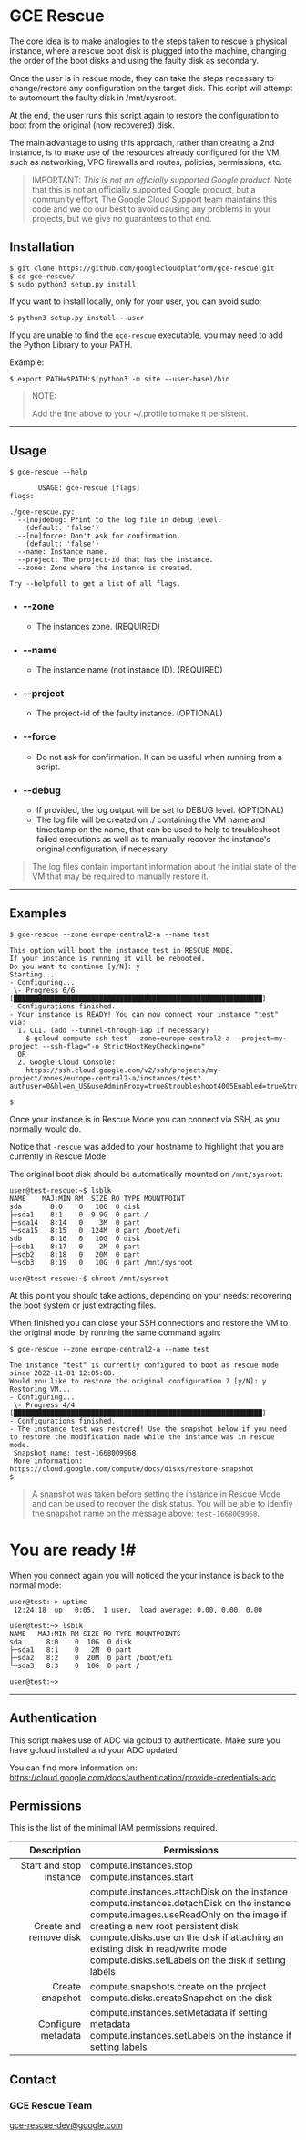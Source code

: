 # GCE Rescue # 

The core idea is to make analogies to the steps taken to rescue a physical instance, where a rescue boot disk is plugged into the machine, changing the order of the boot disks and using the faulty disk as secondary.

Once the user is in rescue mode, they can take the steps necessary to change/restore any configuration on the target disk. This script will attempt to automount the faulty disk in /mnt/sysroot.

At the end, the user runs this script again to restore the configuration to boot from the original (now recovered) disk.

The main advantage to using this approach, rather than creating a 2nd instance, is to make use of the resources already configured for the VM, such as networking, VPC firewalls and routes, policies, permissions, etc.

> IMPORTANT: *This is not an officially supported Google product.*
> Note that this is not an officially supported Google product, but a community effort. The Google Cloud Support team maintains this code and we do our best to avoid causing any problems in your projects, but we give no guarantees to that end.


## Installation ##

```shellscript
$ git clone https://github.com/googlecloudplatform/gce-rescue.git
$ cd gce-rescue/
$ sudo python3 setup.py install
```

If you want to install locally, only for your user, you can avoid sudo:
```shellscript
$ python3 setup.py install --user
```

If you are unable to find the `gce-rescue` executable, you may need to add the Python Library to your PATH. 

Example:

```shellscript
$ export PATH=$PATH:$(python3 -m site --user-base)/bin
```
> NOTE: 
>
> Add the line above to your ~/.profile to make it persistent.
 

---

## Usage ##

```
$ gce-rescue --help

       USAGE: gce-rescue [flags]
flags:

./gce-rescue.py:
  --[no]debug: Print to the log file in debug level.
    (default: 'false')
  --[no]force: Don't ask for confirmation.
    (default: 'false')
  --name: Instance name.
  --project: The project-id that has the instance.
  --zone: Zone where the instance is created.
  
Try --helpfull to get a list of all flags.
```

- ### --zone ### 
  - The instances zone. (REQUIRED)
- ### --name ###
  - The instance name (not instance ID). (REQUIRED)
- ### --project ###
  - The project-id of the faulty instance. (OPTIONAL)
- ### --force ###
  - Do not ask for confirmation. It can be useful when running from a script.
- ### --debug ###
  - If provided, the log output will be set to DEBUG level. (OPTIONAL)
  - The log file will be created on ./ containing the VM name and timestamp on the name, that can be used to help to troubleshoot failed executions as well as to manually recover the instance's original configuration, if necessary.


> The log files contain important information about the initial state of the VM that may be required to manually restore it.

---

## Examples ##

```shellscript
$ gce-rescue --zone europe-central2-a --name test

This option will boot the instance test in RESCUE MODE.
If your instance is running it will be rebooted.
Do you want to continue [y/N]: y
Starting...
- Configuring...
 \- Progress 6/6 [█████████████████████████████████████████████████████████████]
- Configurations finished.
- Your instance is READY! You can now connect your instance "test" via:
  1. CLI. (add --tunnel-through-iap if necessary)
    $ gcloud compute ssh test --zone=europe-central2-a --project=my-project --ssh-flag="-o StrictHostKeyChecking=no"
  OR
  2. Google Cloud Console:
    https://ssh.cloud.google.com/v2/ssh/projects/my-project/zones/europe-central2-a/instances/test?authuser=0&hl=en_US&useAdminProxy=true&troubleshoot4005Enabled=true&troubleshoot255Enabled=true&sshTroubleshootingToolEnabled=true

$
```

Once your instance is in Rescue Mode you can connect via SSH, as you normally would do.

Notice that `-rescue` was added to your hostname to highlight that you are currently in Rescue Mode.

The original boot disk should be automatically mounted on `/mnt/sysroot`:

```shellscript
user@test-rescue:~$ lsblk
NAME    MAJ:MIN RM  SIZE RO TYPE MOUNTPOINT
sda       8:0    0   10G  0 disk
├─sda1    8:1    0  9.9G  0 part /
├─sda14   8:14   0    3M  0 part
└─sda15   8:15   0  124M  0 part /boot/efi
sdb       8:16   0   10G  0 disk
├─sdb1    8:17   0    2M  0 part
├─sdb2    8:18   0   20M  0 part
└─sdb3    8:19   0   10G  0 part /mnt/sysroot

user@test-rescue:~$ chroot /mnt/sysroot
```

At this point you should take actions, depending on your needs: recovering the boot system or just extracting files.

When finished you can close your SSH connections and restore the VM to the original mode, by running the same command again:

```shellscript
$ gce-rescue --zone europe-central2-a --name test

The instance "test" is currently configured to boot as rescue mode since 2022-11-01 12:05:08.
Would you like to restore the original configuration ? [y/N]: y
Restoring VM...
- Configuring...
 \- Progress 4/4 [█████████████████████████████████████████████████████████████]
- Configurations finished.
- The instance test was restored! Use the snapshot below if you need to restore the modification made while the instance was in rescue mode.
 Snapshot name: test-1668009968
 More information: https://cloud.google.com/compute/docs/disks/restore-snapshot
$
```

> A snapshot was taken before setting the instance in Rescue Mode and can be used to recover the disk status.
You will be able to idenfiy the snapshot name on the message above: `test-1668009968`.

# You are ready !# 

When you connect again you will noticed the your instance is back to the normal mode:

```shellscript
user@test:~> uptime
 12:24:18  up   0:05,  1 user,  load average: 0.00, 0.00, 0.00

user@test:~> lsblk
NAME   MAJ:MIN RM SIZE RO TYPE MOUNTPOINTS
sda      8:0    0  10G  0 disk
├─sda1   8:1    0   2M  0 part
├─sda2   8:2    0  20M  0 part /boot/efi
└─sda3   8:3    0  10G  0 part /

user@test:~>
```

---

## Authentication ##

This script makes use of ADC via gcloud to authenticate. Make sure you have gcloud installed and your ADC updated.

You can find more information on: https://cloud.google.com/docs/authentication/provide-credentials-adc

## Permissions ##

This is the list of the minimal IAM permissions required.

| Description | Permissions|
|----------:|----------|
| Start and stop instance | compute.instances.stop <br/> compute.instances.start |
| Create and remove disk | compute.instances.attachDisk on the instance <br/> compute.instances.detachDisk on the instance <br/> compute.images.useReadOnly on the image if creating a new root persistent disk <br/> compute.disks.use on the disk if attaching an existing disk in read/write mode  <br/> compute.disks.setLabels on the disk if setting labels |
| Create snapshot | compute.snapshots.create on the project <br/> compute.disks.createSnapshot on the disk |
| Configure metadata | compute.instances.setMetadata if setting metadata  <br/> compute.instances.setLabels on the instance if setting labels |


## Contact ##

### GCE Rescue Team ###
gce-rescue-dev@google.com
